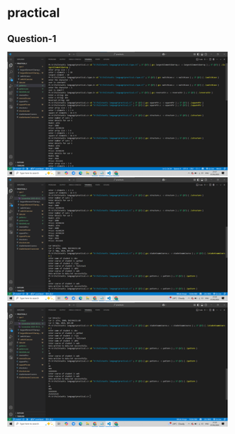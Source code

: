 # **practical** 

## Question-1

![1.png](output/1.png)
![2.png](output/2.png)
![3.png](output/3.png)

